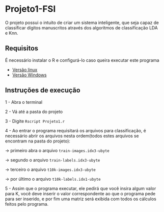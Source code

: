 # Projeto1-FSI
O projeto possui o intuito de criar um sistema inteligente, que seja capaz de classificar dígitos manuscritos através dos algoritmos de classificação LDA e Knn.

## Requisitos
É necessário instalar o R e configurá-lo caso queira executar este programa
- [Versão linux](http://www.jason-french.com/blog/2013/03/11/installing-r-in-linux/)
- [Versão Windows](https://cran.r-project.org/bin/windows/base/)

## Instruções de execução
1 - Abra o terminal

2 - Vá até a pasta do projeto

3 - Digite ```Rscript Projeto1.r```

4 - Ao entrar o programa requisitará os arquivos para classificação, é necessário abrir os arquivos nesta ordem(todos estes arquivos se encontram na pasta do projeto):

-> primeiro abra o arquivo ```train-images.idx3-ubyte``` 

-> segundo o arquivo ```train-labels.idx3-ubyte``` 

-> terceiro o arquivo ```t10k-images.idx3-ubyte```

-> por último o arquivo ```t10k-labels.idx1-ubyte```

5 - Assim que o programa executar, ele pedirá que você insira algum valor para K, você deve inserir o valor correspondente
ao que o programa pede para ser inserido, e por fim uma matriz será exibida com todos os cálculos feitos pelo programa.
